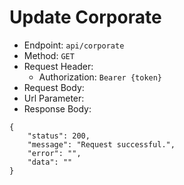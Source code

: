 # Update Corporate

- Endpoint: `api/corporate`
- Method: `GET`
- Request Header:
  - Authorization: `Bearer {token}`
- Request Body:
- Url Parameter:
- Response Body:
```
{
    "status": 200,
    "message": "Request successful.",
    "error": "",
    "data": ""
}
```

